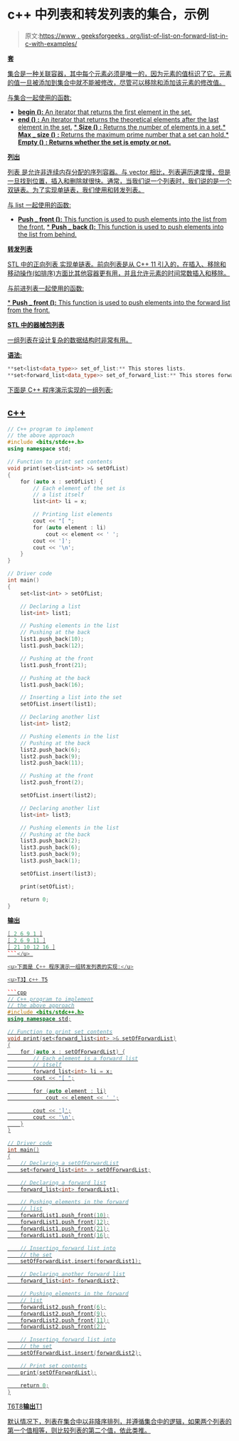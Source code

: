 # c++ 中列表和转发列表的集合，示例

> 原文:[https://www . geeksforgeeks . org/list-of-list-on-forward-list-in-c-with-examples/](https://www.geeksforgeeks.org/set-of-list-and-forward-list-in-c-with-examples/)

**<u>套</u>**

[](https://www.geeksforgeeks.org/set-in-cpp-stl/)<u>集合是一种关联容器，其中每个元素必须是唯一的，因为元素的值标识了它。元素的值一旦被添加到集合中就不能被修改，尽管可以移除和添加该元素的修改值。</u>

<u>与集合一起使用的函数:</u>

*   <u>[**<u>begin ():</u>**](https://www.geeksforgeeks.org/setbegin-setend-c-stl/) An iterator that returns the first element in the set.</u>
*   <u>[**<u>end ()</u>**](https://www.geeksforgeeks.org/setbegin-setend-c-stl/) **:** An iterator that returns the theoretical elements after the last element in the set.</u>
<u>*   [**<u>Size ()</u>**](https://www.geeksforgeeks.org/setsize-c-stl/) **:** Returns the number of elements in a set.*   [**<u>Max _ size ()</u>**](https://www.geeksforgeeks.org/set-max_size-function-in-c-stl/) **:** Returns the maximum prime number that a set can hold.*   [**<u>Empty ()</u>**](https://www.geeksforgeeks.org/setempty-c-stl/) **: Returns whether the set is empty or not.**</u>

<u>**<u>列出</u>**</u>

<u>[<u>列表</u>](https://www.geeksforgeeks.org/list-cpp-stl/) 是允许非连续内存分配的序列容器。与 vector 相比，列表遍历速度慢，但是一旦找到位置，插入和删除就很快。通常，当我们说一个列表时，我们说的是一个双链表。为了实现单链表，我们使用和转发列表。</u>

<u>与 list 一起使用的函数:</u>

*   <u>**Push _ front ():** This function is used to push elements into the list from the front.</u>
<u>*   **Push _ back ():** This function is used to push elements into the list from behind.</u>

<u>**<u>转发列表</u>**</u>

<u>[<u>STL 中的正向列表</u>](https://www.geeksforgeeks.org/forward-list-c-set-1-introduction-important-functions/) 实现单链表。前向列表是从 C++ 11 引入的，在插入、移除和移动操作(如排序)方面比其他容器更有用，并且允许元素的时间常数插入和移除。</u>

<u>与前进列表一起使用的函数:</u>

<u>*   **Push _ front ():** This function is used to push elements into the forward list from the front.</u>

<u>**<u>STL 中的器械包列表</u>**</u>

<u>一组列表在设计复杂的数据结构时非常有用。</u>

<u>**语法:**</u>

```cpp
**set<list<data_type>> set_of_list:** This stores lists. 
**set<forward_list<data_type>> set_of_forward_list:** This stores forward lists.
```

<u>下面是 C++ 程序演示实现的一组列表:</u>

## <u>c++ </u>

```cpp
// C++ program to implement
// the above approach
#include <bits/stdc++.h>
using namespace std;

// Function to print set contents
void print(set<list<int> >& setOfList)
{
    for (auto x : setOfList) {
        // Each element of the set is
        // a list itself
        list<int> li = x;

        // Printing list elements
        cout << "[ ";
        for (auto element : li)
            cout << element << ' ';
        cout << ']';
        cout << '\n';
    }
}

// Driver code
int main()
{
    set<list<int> > setOfList;

    // Declaring a list
    list<int> list1;

    // Pushing elements in the list
    // Pushing at the back
    list1.push_back(10);
    list1.push_back(12);

    // Pushing at the front
    list1.push_front(21);

    // Pushing at the back
    list1.push_back(16);

    // Inserting a list into the set
    setOfList.insert(list1);

    // Declaring another list
    list<int> list2;

    // Pushing elements in the list
    // Pushing at the back
    list2.push_back(6);
    list2.push_back(9);
    list2.push_back(11);

    // Pushing at the front
    list2.push_front(2);

    setOfList.insert(list2);

    // Declaring another list
    list<int> list3;

    // Pushing elements in the list
    // Pushing at the back
    list3.push_back(2);
    list3.push_back(6);
    list3.push_back(9);
    list3.push_back(1);

    setOfList.insert(list3);

    print(setOfList);

    return 0;
}
```

<u>**输出**

```cpp
[ 2 6 9 1 ]
[ 2 6 9 11 ]
[ 21 10 12 16 ]
```</u> 

<u>下面是 C++ 程序演示一组转发列表的实现:</u>

<u>T3】c++ T5

```cpp
// C++ program to implement
// the above approach
#include <bits/stdc++.h>
using namespace std;

// Function to print set contents
void print(set<forward_list<int> >& setOfForwardList)
{
    for (auto x : setOfForwardList) {
        // Each element is a forward list
        // itself
        forward_list<int> li = x;
        cout << "[ ";

        for (auto element : li)
            cout << element << ' ';

        cout << ']';
        cout << '\n';
    }
}

// Driver code
int main()
{
    // Declaring a setOfForwardList
    set<forward_list<int> > setOfForwardList;

    // Declaring a forward list
    forward_list<int> forwardList1;

    // Pushing elements in the forward
    // list
    forwardList1.push_front(10);
    forwardList1.push_front(12);
    forwardList1.push_front(21);
    forwardList1.push_front(16);

    // Inserting forward list into
    // the set
    setOfForwardList.insert(forwardList1);

    // Declaring another forward list
    forward_list<int> forwardList2;

    // Pushing elements in the forward
    // list
    forwardList2.push_front(6);
    forwardList2.push_front(9);
    forwardList2.push_front(11);
    forwardList2.push_front(2);

    // Inserting forward list into
    // the set
    setOfForwardList.insert(forwardList2);

    // Print set contents
    print(setOfForwardList);

    return 0;
}
```

T6</u><u>T8**输出**T1

默认情况下，列表在集合中以非降序排列，并遵循集合中的逻辑，如果两个列表的第一个值相等，则比较列表的第二个值，依此类推。</u>